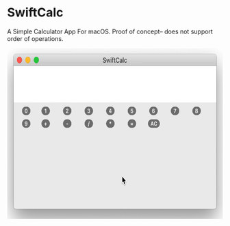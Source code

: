 # SwiftCalc

A Simple Calculator App For macOS. Proof of concept– does not support order of operations.

<img src="/Screenrecording/Demo.gif" alt="drawing" width="550" height="400"/>


